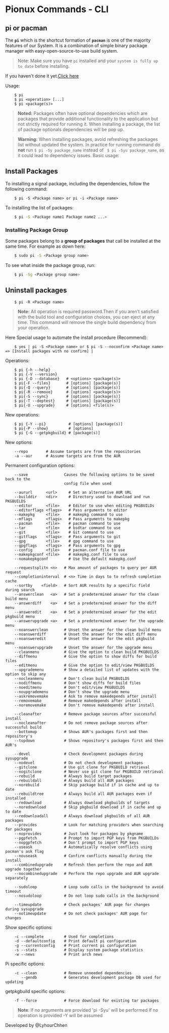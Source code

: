 # Pionux Commands - CLI
## pi or pacman 

The **`pi`** which is the shortcut formation of **`pacman`** is one of the majority features of our System. It is a combination of simple binary package manager with easy-open-source-to-use build system.


> Note: Make sure you have `pi` installed and your `system is fully up to date` before installing. 

If you haven't done it yet.[Click here](https://github.com/koompi/users-guide/blob/master/commands/pi-installation.md)

Usage:
```
    $ pi
    $ pi <operation> [...]
    $ pi <package(s)>
```
> **Noted:** Packages often have optional dependencies which are packages that provide additional functionality to the application but not strictly required for running it. When installing a package, the list of package optionals dependencies will be pop up.

> **Warning:** When installing packages, avoid refreshing the packages list without updated the system. In practice for running command  do **not** run ```$ pi -Sy package_name``` instead of ``` $ pi -Syu package_name```, as it could lead to dependency issues.
Basic usage:
## Install Packages
To installing a signal package, including the dependencies, follow the following command:
```  
    $ pi -S <Package name> or pi -i <Package name>
```
To installing the list of packages:
```sh
    $ pi -S <Package name1 Package name2 ...>
```
### Installing Package Group
Some packages belong to a **group of packages** that call be installed at the same time. For example as down here:
```sh
    $ sudo pi -S <Package group name>
```
To see what inside the package group, run:
```sh
    $ pi -Sg <Package group name>
```
## Uninstall packages
```    
    $ pi -R <Package name>
```
> **Note:** All operation is required password.Then if you aren’t satisfied with the build tool and configuration choices, you can eject at any time. This command will remove the single build dependency from your operation.

Here Special usage to automate the install procedure (Recommend):
```
	$ yes | pi -S <Package name> or $ pi -S --noconfirm <Package name> => [Install packages with no confirm] |	
```

Operations:
```
    $ pi {-h --help}
    $ pi {-V --version}
    $ pi {-D --database}   # <options> <package(s)>
    $ pi{-F --files}       # [options] [package(s)]
    $ pi{-Q --query}       # [options] [package(s)]
    $ pi{-R --remove}      # [options] <package(s)>
    $ pi{-S --sync}        # [options] [package(s)]
    $ pi{-T --deptest}     # [options] [package(s)]
    $ pi{-U --upgrade}     # [options] <file(s)>
```

New operations:
```
    $ pi {-Y --pi}          # [options] [package(s)]
    $ pi{-P --show}         # [options]
    $ pi {-G --getpkgbuild} # [package(s)]
```

New options:
```
    --repo        # Assume targets are from the repositories
    -a --aur      # Assume targets are from the AUR
```

Permanent configuration options:
```
    --save                Causes the following options to be saved back to the
                          config file when used

    --aururl      <url>     # Set an alternative AUR URL  
    --builddir    <dir>     # Directory used to download and run PKGBUILDS
    --editor      <file>    # Editor to use when editing PKGBUILDs
    --editorflags <flags>   # Pass arguments to editor
    --makepkg     <file>    # makepkg command to use  
    --mflags      <flags>   # Pass arguments to makepkg
    --pacman      <file>    # pacman command to use
    --tar         <file>    # bsdtar command to use
    --git         <file>    # Git command to use  
    --gitflags    <flags>   # Pass arguments to git
    --gpg         <file>    # gpg command to use  
    --gpgflags    <flags>   # Pass arguments to gpg
    --config      <file>    # pacman.conf file to use
    --makepkgconf <file>    # makepkg.conf file to use
    --nomakepkgconf         # Use the default makepkg.conf

    --requestsplitn <n>   # Max amount of packages to query per AUR request
    --completioninterval  # <n> Time in days to to refresh completion cache
    --sortby    <field>   # Sort AUR results by a specific field during search
    --answerclean   <a>   # Set a predetermined answer for the clean build menu
    --answerdiff    <a>   # Set a predetermined answer for the diff menu
    --answeredit    <a>   # Set a predetermined answer for the edit pkgbuild menu
    --answerupgrade <a>   # Set a predetermined answer for the upgrade menu
    --noanswerclean       # Unset the answer for the clean build menu
    --noanswerdiff        # Unset the answer for the edit diff menu
    --noansweredit        # Unset the answer for the edit pkgbuild menu
    --noanswerupgrade     # Unset the answer for the upgrade menu
    --cleanmenu           # Give the option to clean build PKGBUILDS
    --diffmenu            # Give the option to show diffs for build files
    --editmenu            # Give the option to edit/view PKGBUILDS
    --upgrademenu         # Show a detailed list of updates with the option to skip any
    --nocleanmenu         # Don't clean build PKGBUILDS
    --nodiffmenu          # Don't show diffs for build files
    --noeditmenu          # Don't edit/view PKGBUILDS
    --noupgrademenu       # Don't show the upgrade menu
    --askremovemake       # Ask to remove makedepends after install
    --removemake          # Remove makedepends after install
    --noremovemake        # Don't remove makedepends after install

    --cleanafter          # Remove package sources after successful install
    --nocleanafter        # Do not remove package sources after successful build
    --bottomup            # Shows AUR's packages first and then repository's
    --topdown             # Shows repository's packages first and then AUR's

    --devel               # Check development packages during sysupgrade
    --nodevel             # Do not check development packages
    --gitclone            # Use git clone for PKGBUILD retrieval
    --nogitclone          # Never use git clone for PKGBUILD retrieval
    --rebuild             # Always build target packages
    --rebuildall          # Always build all AUR packages
    --norebuild           # Skip package build if in cache and up to date
    --rebuildtree         # Always build all AUR packages even if installed
    --redownload          # Always download pkgbuilds of targets
    --noredownload        # Skip pkgbuild download if in cache and up to date
    --redownloadall       # Always download pkgbuilds of all AUR packages
    --provides            # Look for matching providers when searching for packages
    --noprovides          # Just look for packages by pkgname
    --pgpfetch            # Prompt to import PGP keys from PKGBUILDs
    --nopgpfetch          # Don't prompt to import PGP keys
    --useask              # Automatically resolve conflicts using pacman's ask flag
    --nouseask            # Confirm conflicts manually during the install
    --combinedupgrade     # Refresh then perform the repo and AUR upgrade together
    --nocombinedupgrade   # Perform the repo upgrade and AUR upgrade separately

    --sudoloop            # Loop sudo calls in the background to avoid timeout
    --nosudoloop          # Do not loop sudo calls in the background

    --timeupdate          # Check packages' AUR page for changes during sysupgrade
    --notimeupdate        # Do not check packages' AUR page for changes
```

Show specific options:
```
    -c --complete         # Used for completions
    -d --defaultconfig    # Print default pi configuration
    -g --currentconfig    # Print current pi configuration
    -s --stats            # Display system package statistics
    -w --news             # Print arch news
```

Pi specific options:
```
    -c --clean            # Remove unneeded dependencies
       --gendb            # Generates development package DB used for updating
```

getpkgbuild specific options:
```
    -f --force            # Force download for existing tar packages
```

> **Note**:
If no arguments are provided 'pi -Syu' will be performed
If no operation is provided -Y will be assumed

Developed by @LyhourChhen
